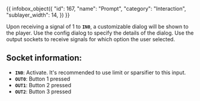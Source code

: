 {{ infobox_object({
	"id": 167,
	"name": "Prompt",
	"category": "Interaction",
	"sublayer_width": 14,
}) }}

Upon receiving a signal of 1 to **`IN0`**, a customizable dialog will be shown to the player. Use the config dialog to specify the details of the dialog. Use the output sockets to receive signals for which option the user selected.

## Socket information:
- **`IN0`**: Activate. It's recommended to use limit or sparsifier to this input.
- **`OUT0`**: Button 1 pressed
- **`OUT1`**: Button 2 pressed
- **`OUT2`**: Button 3 pressed